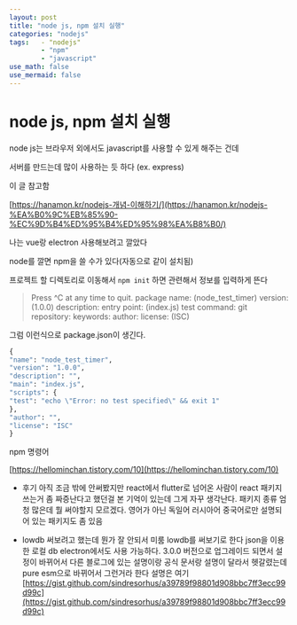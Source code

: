 ```yaml
---
layout: post
title: "node js, npm 설치 실행"
categories: "nodejs"
tags:   - "nodejs"
        - "npm"
        - "javascript"
use_math: false
use_mermaid: false
---
```


# node js, npm 설치 실행

node js는 브라우저 외에서도 javascript를 사용할 수 있게 해주는 건데

서버를 만드는데 많이 사용하는 듯 하다 (ex. express)

이 글 참고함

[https://hanamon.kr/nodejs-개념-이해하기/](https://hanamon.kr/nodejs-%EA%B0%9C%EB%85%90-%EC%9D%B4%ED%95%B4%ED%95%98%EA%B8%B0/)

나는 vue랑 electron 사용해보려고 깔았다

node를 깔면 npm을 쓸 수가 있다(자동으로 같이 설치됨)

프로젝트 할 디렉토리로 이동해서 `npm init` 하면 관련해서 정보를 입력하게 뜬다

> Press ^C at any time to quit.
> package name: (node_test_timer)
> version: (1.0.0)
> description:
> entry point: (index.js)
> test command:
> git repository:
> keywords:
> author:
> license: (ISC)

그럼 이런식으로 package.json이 생긴다.

```python
{
"name": "node_test_timer",
"version": "1.0.0",
"description": "",
"main": "index.js",
"scripts": {
"test": "echo \"Error: no test specified\" && exit 1"
},
"author": "",
"license": "ISC"
}
```

npm 명령어

[https://hellominchan.tistory.com/10](https://hellominchan.tistory.com/10)

- 후기
  아직 조금 밖에 안써봤지만 react에서 flutter로 넘어온 사람이 react 패키지 쓰는거 좀 짜증난다고 했던걸 본 기억이 있는데 그게 자꾸 생각난다. 패키지 종류 엄청 많은데 뭘 써야할지 모르겠다. 영어가 아닌 독일어 러시아어 중국어로만 설명되어 있는 패키지도 좀 있음

- lowdb 써보려고 했는데 뭔가 잘 안되서 미룸
  lowdb를 써보기로 한다
  json을 이용한 로컬 db
  electron에서도 사용 가능하다.
  3.0.0 버전으로 업그레이드 되면서 설정이 바뀌어서 다른 블로그에 있는 설명이랑 공식 문서랑 설명이 달라서 헷갈렸는데 pure esm으로 바뀌어서 그런거라 한다
  설명은 여기
  [https://gist.github.com/sindresorhus/a39789f98801d908bbc7ff3ecc99d99c](https://gist.github.com/sindresorhus/a39789f98801d908bbc7ff3ecc99d99c)
